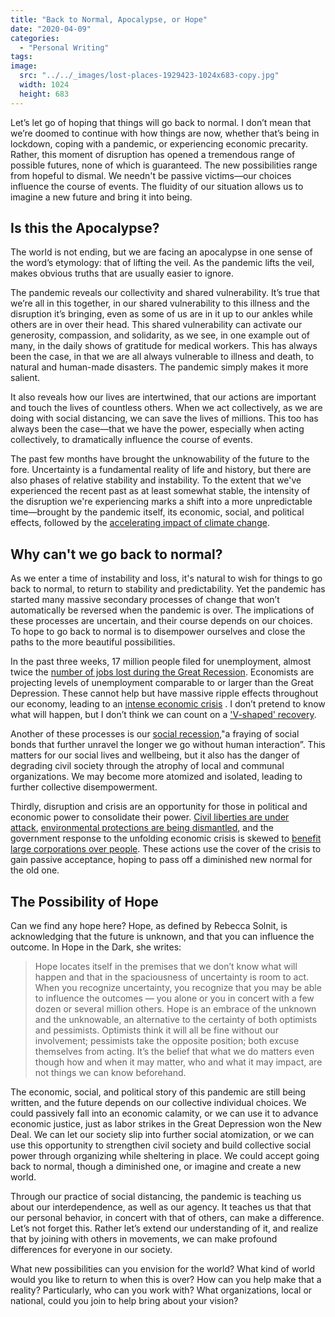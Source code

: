 ```yaml
---
title: "Back to Normal, Apocalypse, or Hope"
date: "2020-04-09"
categories: 
  - "Personal Writing"
tags: 
image: 
  src: "../../_images/lost-places-1929423-1024x683-copy.jpg"
  width: 1024
  height: 683
---
```


Let’s let go of hoping that things will go back to normal. I don’t mean that we’re doomed to continue with how things are now, whether that’s being in lockdown, coping with a pandemic, or experiencing economic precarity. Rather, this moment of disruption has opened a tremendous range of possible futures, none of which is guaranteed. The new possibilities range from hopeful to dismal. We needn't be passive victims—our choices influence the course of events. The fluidity of our situation allows us to imagine a new future and bring it into being.

## Is this the Apocalypse?

The world is not ending, but we are facing an apocalypse in one sense of the word’s etymology: that of lifting the veil. As the pandemic lifts the veil, makes obvious truths that are usually easier to ignore.

The pandemic reveals our collectivity and shared vulnerability. It’s true that we’re all in this together, in our shared vulnerability to this illness and the disruption it’s bringing, even as some of us are in it up to our ankles while others are in over their head. This shared vulnerability can activate our generosity, compassion, and solidarity, as we see, in one example out of many, in the daily shows of gratitude for medical workers. This has always been the case, in that we are all always vulnerable to illness and death, to natural and human-made disasters. The pandemic simply makes it more salient.

It also reveals how our lives are intertwined, that our actions are important and touch the lives of countless others. When we act collectively, as we are doing with social distancing, we can save the lives of millions. This too has always been the case—that we have the power, especially when acting collectively, to dramatically influence the course of events.

The past few months have brought the unknowability of the future to the fore. Uncertainty is a fundamental reality of life and history, but there are also phases of relative stability and instability. To the extent that we've experienced the recent past as at least somewhat stable, the intensity of the disruption we're experiencing marks a shift into a more unpredictable time—brought by the pandemic itself, its economic, social, and political effects, followed by the [accelerating impact of climate change](https://www.nytimes.com/2019/12/04/climate/climate-change-acceleration.html).

## Why can't we go back to normal?

As we enter a time of instability and loss, it's natural to wish for things to go back to normal, to return to stability and predictability. Yet the pandemic has started many massive secondary processes of change that won’t automatically be reversed when the pandemic is over. The implications of these processes are uncertain, and their course depends on our choices. To hope to go back to normal is to disempower ourselves and close the paths to the more beautiful possibilities.

In the past three weeks, 17 million people filed for unemployment, almost twice the [number of jobs lost during the Great Recession](https://www.theatlantic.com/politics/archive/2020/03/covid-19s-devastating-effects-jobs-and-businesses/608461/). Economists are projecting levels of unemployment comparable to or larger than the Great Depression. These cannot help but have massive ripple effects throughout our economy, leading to an [intense economic crisis](https://www.vox.com/future-perfect/2020/3/30/21184401/coronavirus-covid-19-economy-charts) . I don’t pretend to know what will happen, but I don’t think we can count on a ['V-shaped' recovery](https://www.vox.com/policy-and-politics/2020/4/9/21212743/coronavirus-economic-crash-2020-recovery-stock-market-covid-19).

Another of these processes is our [social recession](https://www.theatlantic.com/ideas/archive/2020/03/america-faces-social-recession/608548/),"a fraying of social bonds that further unravel the longer we go without human interaction”. This matters for our social lives and wellbeing, but it also has the danger of degrading civil society through the atrophy of local and communal organizations. We may become more atomized and isolated, leading to further collective disempowerment.

Thirdly, disruption and crisis are an opportunity for those in political and economic power to consolidate their power. [Civil liberties are under attack](https://www.politico.com/news/2020/03/21/doj-coronavirus-emergency-powers-140023), [environmental protections are being dismantled](https://www.vox.com/energy-and-environment/2020/4/2/21202509/trump-climate-change-fuel-economy-standards-coronavirus-pandemic-peak), and the government response to the unfolding economic crisis is skewed to [benefit large corporations over people](https://www.propublica.org/article/how-the-coronavirus-bailout-repeats-2008s-mistakes-huge-corporate-payoffs-with-little-accountability). These actions use the cover of the crisis to gain passive acceptance, hoping to pass off a diminished new normal for the old one.

## The Possibility of Hope

Can we find any hope here? Hope, as defined by Rebecca Solnit, is acknowledging that the future is unknown, and that you can influence the outcome. In Hope in the Dark, she writes:

> Hope locates itself in the premises that we don’t know what will happen and that in the spaciousness of uncertainty is room to act. When you recognize uncertainty, you recognize that you may be able to influence the outcomes — you alone or you in concert with a few dozen or several million others. Hope is an embrace of the unknown and the unknowable, an alternative to the certainty of both optimists and pessimists. Optimists think it will all be fine without our involvement; pessimists take the opposite position; both excuse themselves from acting. It’s the belief that what we do matters even though how and when it may matter, who and what it may impact, are not things we can know beforehand.

The economic, social, and political story of this pandemic are still being written, and the future depends on our collective individual choices. We could passively fall into an economic calamity, or we can use it to advance economic justice, just as labor strikes in the Great Depression won the New Deal. We can let our society slip into further social atomization, or we can use this opportunity to strengthen civil society and build collective social power through organizing while sheltering in place. We could accept going back to normal, though a diminished one, or imagine and create a new world.

Through our practice of social distancing, the pandemic is teaching us about our interdependence, as well as our agency. It teaches us that that our personal behavior, in concert with that of others, can make a difference. Let’s not forget this. Rather let’s extend our understanding of it, and realize that by joining with others in movements, we can make profound differences for everyone in our society.

What new possibilities can you envision for the world? What kind of world would you like to return to when this is over? How can you help make that a reality? Particularly, who can you work with? What organizations, local or national, could you join to help bring about your vision?
